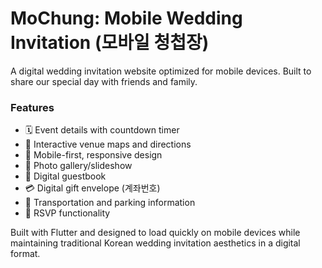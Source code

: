 # MoChung: Mobile Wedding Invitation (모바일 청첩장)

A digital wedding invitation website optimized for mobile devices. Built to share our special day with friends and family.

### Features
- 🗓️ Event details with countdown timer
- 📍 Interactive venue maps and directions
- 📱 Mobile-first, responsive design
- 📸 Photo gallery/slideshow
- 💝 Digital guestbook
- 💳 Digital gift envelope (계좌번호)
- 🚗 Transportation and parking information
- 💌 RSVP functionality

Built with Flutter and designed to load quickly on mobile devices while maintaining traditional Korean wedding invitation aesthetics in a digital format.
